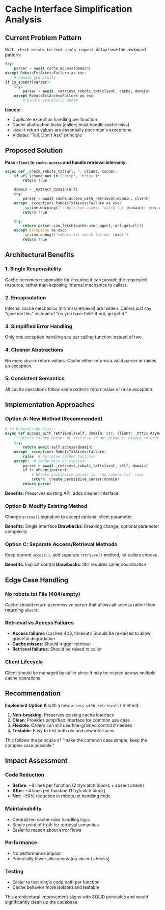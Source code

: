 # Cache Interface Simplification Analysis

## Current Problem Pattern

Both `_check_robots_txt` and `_apply_request_delay` have this awkward pattern:

```python
try:
    parser = await cache.access(domain)
except RobotsTxtAccessFailure as exc:
    # handle gracefully
if is_absent(parser):
    try:
        parser = await _retrieve_robots_txt(client, cache, domain)
    except RobotsTxtAccessFailure as exc:
        # handle gracefully AGAIN
```

**Issues:**
- Duplicate exception handling per function
- Cache abstraction leaks (callers must handle cache miss)
- `absent` return values are essentially poor man's exceptions
- Violates "Tell, Don't Ask" principle

## Proposed Solution

**Pass `client` to `cache.access` and handle retrieval internally:**

```python
async def _check_robots_txt(url, *, client, cache):
    if url.scheme not in ('http', 'https'):
        return True

    domain = _extract_domain(url)
    try:
        parser = await cache.access_with_retrieval(domain, client)
    except _exceptions.RobotsTxtAccessFailure as exc:
        _scribe.warning(f"robots.txt access failed for {domain}: {exc.cause}. Proceeding without robots.txt validation.")
        return True

    try:
        return parser.can_fetch(cache.user_agent, url.geturl())
    except Exception as exc:
        _scribe.debug(f"robots.txt check failed: {exc}")
        return True
```

## Architectural Benefits

### 1. Single Responsibility
Cache becomes responsible for ensuring it can provide the requested resource, rather than exposing internal mechanics to callers.

### 2. Encapsulation
Internal cache mechanics (hit/miss/retrieval) are hidden. Callers just say "give me this" instead of "do you have this? if not, go get it."

### 3. Simplified Error Handling
Only one exception handling site per calling function instead of two.

### 4. Cleaner Abstractions
No more `absent` return values. Cache either returns a valid parser or raises an exception.

### 5. Consistent Semantics
All cache operations follow same pattern: return value or raise exception.

## Implementation Approaches

### Option A: New Method (Recommended)
```python
# In RobotsCache class:
async def access_with_retrieval(self, domain: str, client: _httpx.AsyncClient) -> _RobotFileParser:
    """Access cached parser or retrieve if not present. Always returns parser or raises."""
    try:
        return await self.access(domain)
    except _exceptions.RobotsTxtAccessFailure:
        raise  # Re-raise cached failures
    except:  # Cache miss or expired
        parser = await _retrieve_robots_txt(client, self, domain)
        if is_absent(parser):
            # Return permissive parser for "no robots.txt" case
            return _create_permissive_parser(domain)
        return parser
```

**Benefits**: Preserves existing API, adds cleaner interface

### Option B: Modify Existing Method
Change `access()` signature to accept optional client parameter.

**Benefits**: Single interface
**Drawbacks**: Breaking change, optional parameter complexity

### Option C: Separate Access/Retrieval Methods
Keep current `access()`, add separate `retrieve()` method, let callers choose.

**Benefits**: Explicit control
**Drawbacks**: Still requires caller coordination

## Edge Case Handling

### No robots.txt File (404/empty)
Cache should return a permissive parser that allows all access rather than returning `absent`.

### Retrieval vs Access Failures
- **Access failures** (cached 403, timeout): Should be re-raised to allow graceful degradation
- **Cache misses**: Should trigger retrieval
- **Retrieval failures**: Should be raised to caller

### Client Lifecycle
Client should be managed by caller since it may be reused across multiple cache operations.

## Recommendation

**Implement Option A** with a new `access_with_retrieval()` method:

1. **Non-breaking**: Preserves existing cache interface
2. **Clean**: Provides simplified interface for common use case
3. **Flexible**: Callers can still use fine-grained control if needed
4. **Testable**: Easy to test both old and new interfaces

This follows the principle of "make the common case simple, keep the complex case possible."

## Impact Assessment

### Code Reduction
- **Before**: ~8 lines per function (2 try/catch blocks + absent check)
- **After**: ~4 lines per function (1 try/catch block)
- **Net**: ~50% reduction in robots.txt handling code

### Maintainability
- Centralized cache-miss handling logic
- Single point of truth for retrieval semantics
- Easier to reason about error flows

### Performance
- No performance impact
- Potentially fewer allocations (no absent checks)

### Testing
- Easier to test single code path per function
- Cache behavior more isolated and testable

This architectural improvement aligns with SOLID principles and would significantly clean up the codebase.